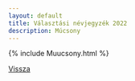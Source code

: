 ```yaml
---
layout: default
title: Választási névjegyzék 2022
description: Múcsony
---
```


{% include Muucsony.html %}

[Vissza](./)
